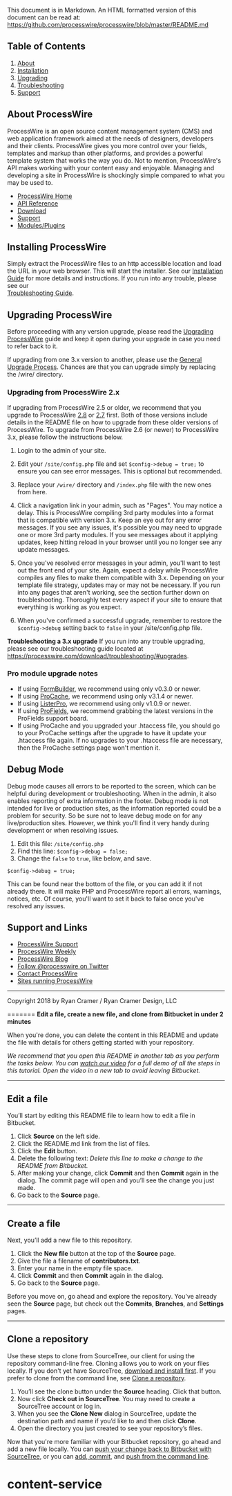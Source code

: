 



This document is in Markdown. An HTML formatted version of this document
can be read at: https://github.com/processwire/processwire/blob/master/README.md


## Table of Contents

1. [About](#about-processwire)
2. [Installation](#installing-processwire)
3. [Upgrading](#upgrading-processwire)
4. [Troubleshooting](https://processwire.com/docs/install/troubleshooting/)
5. [Support](#support-and-links)


## About ProcessWire

ProcessWire is an open source content management system (CMS) and web
application framework aimed at the needs of designers, developers and their
clients. ProcessWire gives you more control over your fields, templates and
markup than other platforms, and provides a powerful template system that
works the way you do. Not to mention, ProcessWire's API makes working with
your content easy and enjoyable. Managing and developing a site in
ProcessWire is shockingly simple compared to what you may be used to.

* [ProcessWire Home](https://processwire.com)
* [API Reference](https://processwire.com/api/ref/)
* [Download](https://processwire.com/download/)
* [Support](https://processwire.com/talk/)
* [Modules/Plugins](http://modules.processwire.com)


## Installing ProcessWire

Simply extract the ProcessWire files to an http accessible location and
load the URL in your web browser. This will start the installer. See our
[Installation Guide](https://processwire.com/docs/install/new/) for more
details and instructions. If you run into any trouble, please see our  
[Troubleshooting Guide](https://processwire.com/docs/install/troubleshooting/).


## Upgrading ProcessWire

Before proceeding with any version upgrade, please read the
[Upgrading ProcessWire](https://processwire.com/docs/install/upgrade/)
guide and keep it open during your upgrade in case you need to refer back to it.

If upgrading from one 3.x version to another, please use the
[General Upgrade Process](https://processwire.com/docs/install/upgrade/#general-upgrade-process).
Chances are that you can upgrade simply by replacing the /wire/ directory.


### Upgrading from ProcessWire 2.x

If upgrading from ProcessWire 2.5 or older, we recommend that you upgrade
to ProcessWire [2.8](https://github.com/processwire/processwire-legacy) or
[2.7](https://github.com/ryancramerdesign/processwire) first. Both of those
versions include details in the README file on how to upgrade from these
older versions of ProcessWire. To upgrade from ProcessWire 2.6 (or newer)
to ProcessWire 3.x, please follow the instructions below.

1. Login to the admin of your site.

2. Edit your `/site/config.php` file and set `$config->debug = true;` to ensure
   you can see error messages. This is optional but recommended.

3. Replace your `/wire/` directory and `/index.php` file with the new ones from here.

4. Click a navigation link in your admin, such as "Pages". You may notice a delay.
   This is ProcessWire compiling 3rd party modules into a format that is
   compatible with version 3.x. Keep an eye out for any error messages.
   If you see any issues, it's possible you may need to upgrade one or more
   3rd party modules. If you see messages about it applying updates, keep hitting
   reload in your browser until you no longer see any update messages.

5. Once you've resolved error messages in your admin, you'll want to test out
   the front end of your site. Again, expect a delay while ProcessWire compiles
   any files to make them compatible with 3.x. Depending on your template file
   strategy, updates may or may not be necessary. If you run into any pages
   that aren't working, see the section further down on troubleshooting.
   Thoroughly test every aspect if your site to ensure that everything is
   working as you expect.

6. When you've confirmed a successful upgrade, remember to restore the
   `$config->debug` setting back to `false` in your /site/config.php file.

**Troubleshooting a 3.x upgrade**
If you run into any trouble upgrading, please see our troubleshooting guide
located at <https://processwire.com/download/troubleshooting/#upgrades>.


### Pro module upgrade notes

- If using [FormBuilder](https://processwire.com/api/modules/form-builder/),
  we recommend using only v0.3.0 or newer.
- If using [ProCache](https://processwire.com/api/modules/procache/),
  we recommend using only v3.1.4 or newer.
- If using [ListerPro](https://processwire.com/api/modules/lister-pro/),
  we recommend using only v1.0.9 or newer.
- If using [ProFields](https://processwire.com/api/modules/profields/),
  we recommend grabbing the latest versions in the ProFields support board.
- If using ProCache and you upgraded your .htaccess file, you should
  go to your ProCache settings after the upgrade to have it update
  your .htaccess file again. If no upgrades to your .htaccess file
  are necessary, then the ProCache settings page won't mention it.


## Debug Mode

Debug mode causes all errors to be reported to the screen, which can be
helpful during development or troubleshooting. When in the admin, it also
enables reporting of extra information in the footer. Debug mode is not
intended for live or production sites, as the information reported could
be a problem for security. So be sure not to leave debug mode on for
any live/production sites. However, we think you'll find it very handy
during development or when resolving issues.

1. Edit this file: `/site/config.php`
2. Find this line: `$config->debug = false;`
3. Change the `false` to `true`, like below, and save.

```
$config->debug = true;
```

This can be found near the bottom of the file, or you can add it if not
already there. It will make PHP and ProcessWire report all errors, warnings,
notices, etc. Of course, you'll want to set it back to false once you've
resolved any issues.


## Support and Links

* [ProcessWire Support](https://processwire.com/talk/)
* [ProcessWire Weekly](https://weekly.pw/)
* [ProcessWire Blog](https://processwire.com/blog/)
* [Follow @processwire on Twitter](http://twitter.com/processwire/)
* [Contact ProcessWire](https://processwire.com/contact/)
* [Sites running ProcessWire](https://processwire.com/about/sites/)

------

Copyright 2018 by Ryan Cramer / Ryan Cramer Design, LLC

=======
**Edit a file, create a new file, and clone from Bitbucket in under 2 minutes**

When you're done, you can delete the content in this README and update the file with details for others getting started with your repository.

*We recommend that you open this README in another tab as you perform the tasks below. You can [watch our video](https://youtu.be/0ocf7u76WSo) for a full demo of all the steps in this tutorial. Open the video in a new tab to avoid leaving Bitbucket.*

---

## Edit a file

You’ll start by editing this README file to learn how to edit a file in Bitbucket.

1. Click **Source** on the left side.
2. Click the README.md link from the list of files.
3. Click the **Edit** button.
4. Delete the following text: *Delete this line to make a change to the README from Bitbucket.*
5. After making your change, click **Commit** and then **Commit** again in the dialog. The commit page will open and you’ll see the change you just made.
6. Go back to the **Source** page.

---

## Create a file

Next, you’ll add a new file to this repository.

1. Click the **New file** button at the top of the **Source** page.
2. Give the file a filename of **contributors.txt**.
3. Enter your name in the empty file space.
4. Click **Commit** and then **Commit** again in the dialog.
5. Go back to the **Source** page.

Before you move on, go ahead and explore the repository. You've already seen the **Source** page, but check out the **Commits**, **Branches**, and **Settings** pages.

---

## Clone a repository

Use these steps to clone from SourceTree, our client for using the repository command-line free. Cloning allows you to work on your files locally. If you don't yet have SourceTree, [download and install first](https://www.sourcetreeapp.com/). If you prefer to clone from the command line, see [Clone a repository](https://confluence.atlassian.com/x/4whODQ).

1. You’ll see the clone button under the **Source** heading. Click that button.
2. Now click **Check out in SourceTree**. You may need to create a SourceTree account or log in.
3. When you see the **Clone New** dialog in SourceTree, update the destination path and name if you’d like to and then click **Clone**.
4. Open the directory you just created to see your repository’s files.

Now that you're more familiar with your Bitbucket repository, go ahead and add a new file locally. You can [push your change back to Bitbucket with SourceTree](https://confluence.atlassian.com/x/iqyBMg), or you can [add, commit,](https://confluence.atlassian.com/x/8QhODQ) and [push from the command line](https://confluence.atlassian.com/x/NQ0zDQ).
# content-service
